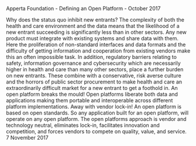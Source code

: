 Apperta Foundation - Defining an Open Platform - October 2017

Why does the status quo inhibit new entrants?
The complexity of both the health and care
environment and the data means that the
likelihood of a new entrant succeeding is
significantly less than in other sectors.
Any new product must integrate with existing
systems and share data with them. Here the
proliferation of non-standard interfaces and
data formats and the difficulty of getting
information and cooperation from existing
vendors make this an often impossible task.
In addition, regulatory barriers relating
to safety, information governance and
cybersecurity which are necessarily higher
in health and care than many other sectors,
place a further burden on new entrants.
These combine with a conservative, risk
averse culture and the horrors of public
sector procurement to make health and
care an extraordinarily difficult market
for a new entrant to get a foothold in.
An open platform breaks the mould!
Open platforms liberate both data and
applications making them portable
and interoperable across different
platform implementations.
Away with vendor lock-in!
An open platform is based on open standards.
So any application built for an open platform,
will operate on any open platform.
The open platforms approach is vendor and
technology neutral, eliminates lock-in, facilitates
innovation and competition, and forces vendors
to compete on quality, value, and service.
7
November 2017

